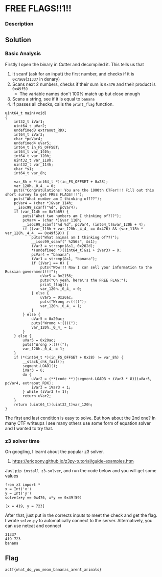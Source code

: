 # FREE FLAGS!!1!!

### Description

## Solution

### Basic Analysis

Firstly I open the binary in Cutter and decompiled it. This tells us that
1. It scanf (ask for an input) the first number, and checks if it is `0x7a69`(`31337` in denary)
2. Scans next 2 numbers, checks if their sum is `0x476` and their product is `0x49f59`
    - The variable names don't 100% match up but close enough
3. Scans a string, see if it is equal to `banana`
4. If passes all checks, calls the `print_flag` function.

```
uint64_t main(void)
{
    int32_t iVar1;
    uint64_t uVar2;
    undefined8 extraout_RDX;
    int64_t iVar3;
    char *pcVar4;
    undefined4 uVar5;
    int64_t in_FS_OFFSET;
    int64_t var_140h;
    int64_t var_120h;
    uint32_t var_118h;
    uint32_t var_114h;
    char *s1;
    int64_t var_8h;

    var_8h = *(int64_t *)(in_FS_OFFSET + 0x28);
    var_120h._0_4_ = 0;
    puts("Congratulations! You are the 1000th CTFer!!! Fill out this short survey to get FREE FLAGS!!!");
    puts("What number am I thinking of???");
    pcVar4 = (char *)&var_114h;
    __isoc99_scanf("%d", pcVar4);
    if (var_114h == 0x7a69) {
        puts("What two numbers am I thinking of???");
        pcVar4 = (char *)&var_118h;
        __isoc99_scanf("%d %d", pcVar4, (int64_t)&var_120h + 4);
        if ((var_118h + var_120h._4_4_ == 0x476) && (var_118h * var_120h._4_4_ == 0x49f59)) {
            puts("What animal am I thinking of???");
            __isoc99_scanf(" %256s", &s1);
            iVar3 = strcspn(&s1, 0x202d);
            *(undefined *)((int64_t)&s1 + iVar3) = 0;
            pcVar4 = "banana";
            iVar1 = strcmp(&s1, "banana");
            if (iVar1 == 0) {
                puts("Wow!!! Now I can sell your information to the Russian government!!!");
                uVar5 = 0x2156;
                puts("Oh yeah, here\'s the FREE FLAG:");
                print_flag();
                var_120h._0_4_ = 0;
            } else {
                uVar5 = 0x20ac;
                puts("Wrong >:((((");
                var_120h._0_4_ = 1;
            }
        } else {
            uVar5 = 0x20ac;
            puts("Wrong >:((((");
            var_120h._0_4_ = 1;
        }
    } else {
        uVar5 = 0x20ac;
        puts("Wrong >:((((");
        var_120h._0_4_ = 1;
    }
    if (*(int64_t *)(in_FS_OFFSET + 0x28) != var_8h) {
        __stack_chk_fail();
        segment.LOAD1();
        iVar3 = 0;
        do {
            uVar2 = (**(code **)(segment.LOAD3 + iVar3 * 8))(uVar5, pcVar4, extraout_RDX);
            iVar3 = iVar3 + 1;
        } while (iVar3 != 1);
        return uVar2;
    }
    return (uint64_t)(uint32_t)var_120h;
}
```
The first and last condition is easy to solve. But how about the 2nd one? In many CTF writeups I see many others use some form of equation solver and I wanted to try that.

### z3 solver time

On googling, I learnt about the popular z3 solver.
1. https://ericpony.github.io/z3py-tutorial/guide-examples.htm

Just `pip install z3-solver`, and run the code below and you will get some values
```
from z3 import *
x = Int('x')
y = Int('y')
solve(x+y == 0x476, x*y == 0x49f59)
```
```
[x = 419, y = 723]
```

After that, just put in the corrects inputs to meet the check and get the flag. I wrote `solve.py` to automatically connect to the server. Alternatively, you can use netcat and connect
```
31337
419 723
banana
```


## Flag
`actf{what_do_you_mean_bananas_arent_animals}`
